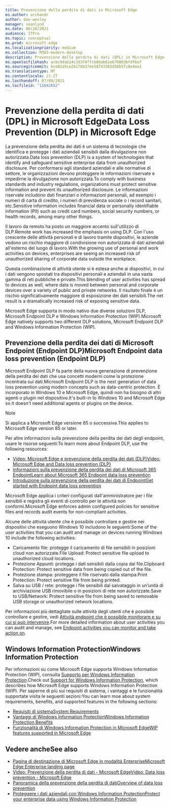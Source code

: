 ```yaml
---
title: Prevenzione della perdita di dati in Microsoft Edge
ms.author: archandr
author: dan-wesley
manager: seanlynd
ms.date: 06/28/2021
audience: ITPro
ms.topic: conceptual
ms.prod: microsoft-edge
ms.localizationpriority: medium
ms.collection: M365-modern-desktop
description: Prevenzione della perdita di dati (DPL) in Microsoft Edge
ms.openlocfilehash: acbc9dab14c193f4f7cb06eb61e676083bfdf6ef
ms.sourcegitcommit: bce02a5ce2617bb37ee5d743365d50b5fc8e4aa1
ms.translationtype: MT
ms.contentlocale: it-IT
ms.lasthandoff: 07/09/2021
ms.locfileid: "11642652"
---
```

# <a name="data-loss-prevention-dlp-in-microsoft-edge"></a><span data-ttu-id="5b2a5-103">Prevenzione della perdita di dati (DPL) in Microsoft Edge</span><span class="sxs-lookup"><span data-stu-id="5b2a5-103">Data Loss Prevention (DLP) in Microsoft Edge</span></span>

<span data-ttu-id="5b2a5-104">La prevenzione della perdita dei dati è un sistema di tecnologie che identifica e protegge i dati aziendali sensibili dalla divulgazione non autorizzata.</span><span class="sxs-lookup"><span data-stu-id="5b2a5-104">Data loss prevention (DLP) is a system of technologies that identify and safeguard sensitive enterprise data from unauthorized disclosure.</span></span> <span data-ttu-id="5b2a5-105">Per conformarsi agli standard aziendali e alle normative di settore, le organizzazioni devono proteggere le informazioni riservate e impedirne la divulgazione non autorizzata.</span><span class="sxs-lookup"><span data-stu-id="5b2a5-105">To comply with business standards and industry regulations, organizations must protect sensitive information and prevent its unauthorized disclosure.</span></span> <span data-ttu-id="5b2a5-106">Le informazioni riservate includono dati finanziari o informazioni personali, ad esempio i numeri di carta di credito, i numeri di previdenza sociale o i record sanitari, etc.</span><span class="sxs-lookup"><span data-stu-id="5b2a5-106">Sensitive information includes financial data or personally identifiable information (PII) such as credit card numbers, social security numbers, or health records, among many other things.</span></span>

<span data-ttu-id="5b2a5-107">Il lavoro da remoto ha posto un maggiore accento sull'utilizzo di DLP.</span><span class="sxs-lookup"><span data-stu-id="5b2a5-107">Remote work has increased the emphasis on using DLP.</span></span> <span data-ttu-id="5b2a5-108">Con l'uso crescente delle attività personali e di lavoro tramite dispositivi, le aziende vedono un rischio maggiore di condivisione non autorizzata di dati aziendali all'esterno del luogo di lavoro.</span><span class="sxs-lookup"><span data-stu-id="5b2a5-108">With the growing use of personal and work activities on devices, enterprises are seeing an increased risk of unauthorized sharing of corporate data outside the workplace.</span></span>

<span data-ttu-id="5b2a5-109">Questa combinazione di attività utente si è estesa anche ai dispositivi, in cui i dati vengono spostati tra dispositivi personali e aziendali in una vasta gamma di reti pubbliche e private.</span><span class="sxs-lookup"><span data-stu-id="5b2a5-109">This blending of user activities has spread to devices as well, where data is moved between personal and corporate devices over a variety of public and private networks.</span></span> <span data-ttu-id="5b2a5-110">Il risultato finale è un rischio significativamente maggiore di esposizione dei dati sensibili.</span><span class="sxs-lookup"><span data-stu-id="5b2a5-110">The net result is a dramatically increased risk of exposing sensitive data.</span></span>

<span data-ttu-id="5b2a5-111">Microsoft Edge supporta in modo nativo due diverse soluzioni DLP, Microsoft Endpoint DLP e Windows Information Protection (WIP).</span><span class="sxs-lookup"><span data-stu-id="5b2a5-111">Microsoft Edge natively supports two different DLP solutions, Microsoft Endpoint DLP and Windows Information Protection (WIP).</span></span>

## <a name="microsoft-endpoint-data-loss-prevention-endpoint-dlp"></a><span data-ttu-id="5b2a5-112">Prevenzione della perdita dei dati di Microsoft Endpoint (Endpoint DLP)</span><span class="sxs-lookup"><span data-stu-id="5b2a5-112">Microsoft Endpoint data loss prevention (Endpoint DLP)</span></span>

<span data-ttu-id="5b2a5-113">Microsoft Endpoint DLP fa parte della nuova generazione di prevenzione della perdita dei dati che usa concetti moderni come la protezione incentrata sui dati.</span><span class="sxs-lookup"><span data-stu-id="5b2a5-113">Microsoft Endpoint DLP is the next generation of data loss prevention using modern concepts such as data-centric protection.</span></span> <span data-ttu-id="5b2a5-114">È incorporato in Windows 10 e Microsoft Edge, quindi non ha bisogno di altri agenti o plugin nel dispositivo.</span><span class="sxs-lookup"><span data-stu-id="5b2a5-114">It's built-in to Windows 10 and Microsoft Edge so it doesn't need additional agents or plugins on the device.</span></span>

> [!NOTE]
> <span data-ttu-id="5b2a5-115">Si applica a Microsoft Edge versione 85 o successiva.</span><span class="sxs-lookup"><span data-stu-id="5b2a5-115">This applies to Microsoft Edge version 85 or later.</span></span>

<span data-ttu-id="5b2a5-116">Per altre informazioni sulla prevenzione della perdita dei dati degli endpoint, usare le risorse seguenti:</span><span class="sxs-lookup"><span data-stu-id="5b2a5-116">To learn more about Endpoint DLP, use the following resources:</span></span>

- [<span data-ttu-id="5b2a5-117">Video: Microsoft Edge e prevenzione della perdita dei dati (DLP)</span><span class="sxs-lookup"><span data-stu-id="5b2a5-117">Video: Microsoft Edge and Data loss prevention (DLP)</span></span>](microsoft-edge-video-security-dlp.md)
- [<span data-ttu-id="5b2a5-118">Informazioni sulla prevenzione della perdita dei dati di Microsoft 365 Endpoint</span><span class="sxs-lookup"><span data-stu-id="5b2a5-118">Learn about Microsoft 365 Endpoint data loss prevention</span></span>](/microsoft-365/compliance/endpoint-dlp-learn-about?preserve-view=true&view=o365-worldwide)
- [<span data-ttu-id="5b2a5-119">Introduzione sulla prevenzione della perdita dei dati di Endpoint</span><span class="sxs-lookup"><span data-stu-id="5b2a5-119">Get started with Endpoint data loss prevention</span></span>](/microsoft-365/compliance/endpoint-dlp-getting-started?preserve-view=true&view=o365-worldwide)

<span data-ttu-id="5b2a5-120">Microsoft Edge applica i criteri configurati dall'amministratore per i file sensibili e registra gli eventi di controllo per le attività non conformi.</span><span class="sxs-lookup"><span data-stu-id="5b2a5-120">Microsoft Edge enforces admin configured policies for sensitive files and records audit events for non-compliant activities.</span></span>

<span data-ttu-id="5b2a5-121">Alcune delle attività utente che è possibile controllare e gestire nei dispositivi che eseguono Windows 10 includono le seguenti:</span><span class="sxs-lookup"><span data-stu-id="5b2a5-121">Some of the user activities that you can audit and manage on devices running Windows 10 include the following activities:</span></span>

- <span data-ttu-id="5b2a5-122">Caricamento file: protegge il caricamento di file sensibili in posizioni cloud non autorizzate.</span><span class="sxs-lookup"><span data-stu-id="5b2a5-122">File Upload: Protect sensitive file upload to unauthorized cloud locations.</span></span> <!-- The next 3 screenshots show a sequence where a user tries to drop a sensitive data file on to their local storage.-->
- <span data-ttu-id="5b2a5-123">Protezione Appunti: protegge i dati sensibili dalla copia dal file.</span><span class="sxs-lookup"><span data-stu-id="5b2a5-123">Clipboard Protection: Protect sensitive data from being copied out of the file.</span></span>
- <span data-ttu-id="5b2a5-124">Protezione stampa: proteggere il file riservato dalla stampa.</span><span class="sxs-lookup"><span data-stu-id="5b2a5-124">Print Protection: Protect sensitive file from being printed.</span></span>
- <span data-ttu-id="5b2a5-125">Salva su USB / rete: protegge i file sensibili dal salvataggio in un’unità di archiviazione USB rimovibile o in posizioni di rete non autorizzate.</span><span class="sxs-lookup"><span data-stu-id="5b2a5-125">Save to USB/Network: Protect sensitive file from being saved to removable USB storage or unauthorized network locations.</span></span>

<span data-ttu-id="5b2a5-126">Per informazioni più dettagliate sulle attività degli utenti che è possibile controllare e gestire, vedi [Attività endpoint che è possibile monitorare e su cui si può intervenire](/microsoft-365/compliance/endpoint-dlp-learn-about?preserve-view=true&view=o365-worldwide#endpoint-activities-you-can-monitor-and-take-action-on).</span><span class="sxs-lookup"><span data-stu-id="5b2a5-126">For more detailed information about user activities you can audit and manage, see [Endpoint activities you can monitor and take action on](/microsoft-365/compliance/endpoint-dlp-learn-about?preserve-view=true&view=o365-worldwide#endpoint-activities-you-can-monitor-and-take-action-on).</span></span>

## <a name="windows-information-protection"></a><span data-ttu-id="5b2a5-127">Windows Information Protection</span><span class="sxs-lookup"><span data-stu-id="5b2a5-127">Windows Information Protection</span></span>

<span data-ttu-id="5b2a5-128">Per informazioni su come Microsoft Edge supporta Windows Information Protection (WIP), consulta [Supporto per Windows Information Protection](./microsoft-edge-security-windows-information-protection.md).</span><span class="sxs-lookup"><span data-stu-id="5b2a5-128">Check out [Support for Windows Information Protection](./microsoft-edge-security-windows-information-protection.md), which describes how Microsoft Edge supports Windows Information Protection (WIP).</span></span> <span data-ttu-id="5b2a5-129">Per saperne di più sui requisiti di sistema, i vantaggi e le funzionalità supportate visita le seguenti sezioni:</span><span class="sxs-lookup"><span data-stu-id="5b2a5-129">You can learn moe about system requirements, benefits, and supported features in the following sections:</span></span>

- [<span data-ttu-id="5b2a5-130">Requisiti di sistema</span><span class="sxs-lookup"><span data-stu-id="5b2a5-130">System Requirements</span></span>](./microsoft-edge-security-windows-information-protection.md#system-requirements)
- [<span data-ttu-id="5b2a5-131">Vantaggi di Windows Information Protection</span><span class="sxs-lookup"><span data-stu-id="5b2a5-131">Windows Information Protection Benefits</span></span>](./microsoft-edge-security-windows-information-protection.md#windows-information-protection-benefits)
- [<span data-ttu-id="5b2a5-132">Funzionalità di Windows Information Protection in Microsoft Edge</span><span class="sxs-lookup"><span data-stu-id="5b2a5-132">WIP features supported in Microsoft Edge</span></span>](./microsoft-edge-security-windows-information-protection.md#wip-features-supported-in-microsoft-edge)

## <a name="see-also"></a><span data-ttu-id="5b2a5-133">Vedere anche</span><span class="sxs-lookup"><span data-stu-id="5b2a5-133">See also</span></span>

- [<span data-ttu-id="5b2a5-134">Pagina di destinazione di Microsoft Edge in modalità Enterprise</span><span class="sxs-lookup"><span data-stu-id="5b2a5-134">Microsoft Edge Enterprise landing page</span></span>](https://aka.ms/EdgeEnterprise)
- [<span data-ttu-id="5b2a5-135">Video: Prevenzione della perdita di dati - Microsoft Edge</span><span class="sxs-lookup"><span data-stu-id="5b2a5-135">Video: Data loss prevention - Microsoft Edge</span></span>](https://www.youtube.com/watch?v=dLD04U9eTqg)
- [<span data-ttu-id="5b2a5-136">Panoramica della prevenzione della perdita di dati</span><span class="sxs-lookup"><span data-stu-id="5b2a5-136">Overview of data loss prevention</span></span>](/microsoft-365/compliance/data-loss-prevention-policies?preserve-view=true&view=o365-worldwide)
- [<span data-ttu-id="5b2a5-137">Proteggere i dati aziendali con Windows Information Protection</span><span class="sxs-lookup"><span data-stu-id="5b2a5-137">Protect your enterprise data using Windows Information Protection</span></span>](/windows/security/information-protection/windows-information-protection/protect-enterprise-data-using-wip)
